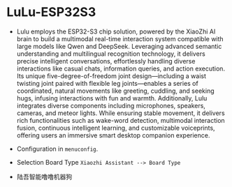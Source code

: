 # LuLu-ESP32S3

- Lulu employs the ESP32-S3 chip solution, powered by the XiaoZhi AI brain to build a multimodal real-time interaction system compatible with large models like Qwen and DeepSeek. Leveraging advanced semantic understanding and multilingual recognition technology, it delivers precise intelligent conversations, effortlessly handling diverse interactions like casual chats, information queries, and action execution. Its unique five-degree-of-freedom joint design—including a waist twisting joint paired with flexible leg joints—enables a series of coordinated, natural movements like greeting, cuddling, and seeking hugs, infusing interactions with fun and warmth. Additionally, Lulu integrates diverse components including microphones, speakers, cameras, and meteor lights. While ensuring stable movement, it delivers rich functionalities such as wake-word detection, multimodal interaction fusion, continuous intelligent learning, and customizable voiceprints, offering users an immersive smart desktop companion experience.

- Configuration in `menuconfig`.

- Selection Board Type `Xiaozhi Assistant --> Board Type`

- 陆吾智能噜噜机器狗

